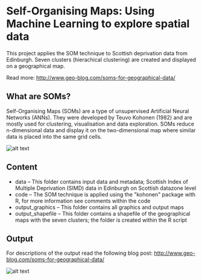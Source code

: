 # Self-Organising Maps: Using Machine Learning to explore spatial data

This project applies the SOM technique to Scottish deprivation data from Edinburgh. Seven clusters (hierachical clustering) are created and displayed on a geographical map.

Read more: http://www.geo-blog.com/soms-for-geographical-data/

## What are SOMs?
Self-Organising Maps (SOMs) are a type of unsupervised Artificial Neural Networks (ANNs). They were developed by Teuvo Kohonen (1982) and are mostly used for clustering, visualisation and data exploration. SOMs reduce n-dimensional data and display it on the two-dimensional map where similar data is placed into the same grid cells.

![alt text]("output_graphics/heatmaps.png" "SOMs")

## Content
- data – This folder contains input data and metadata; Scottish Index of Multiple Deprivation (SIMD) data in Edinburgh on Scottish datazone level
- code – The SOM technique is applied using the "kohonen" package with R, for more information see comments within the code
- output_graphics – This folder contains all graphics and output maps
- output_shapefile – This folder contains a shapefile of the geographical maps with the seven clusters; the folder is created within the R script

## Output
For descriptions of the output read the following blog post: http://www.geo-blog.com/soms-for-geographical-data/

![alt text]("output_graphics/clusters.png" "SOMs")
